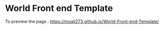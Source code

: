 # World Front end Template
To preview the page : https://moali273.github.io/World-Front-end-Template/
